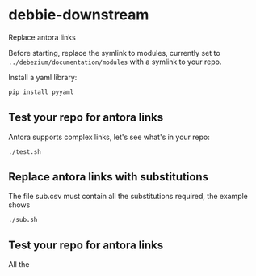 # debbie-downstream

Replace antora links

Before starting, replace the symlink to modules, currently set to `../debezium/documentation/modules` with a symlink to your repo.

Install a yaml library:

```bash
pip install pyyaml
```


## Test your repo for antora links

Antora supports complex links, let's see what's in your repo:

```bash
./test.sh
```

## Replace antora links with substitutions

The file sub.csv must contain all the substitutions required, the example shows

```bash
./sub.sh
```

## Test your repo for antora links

All the 
